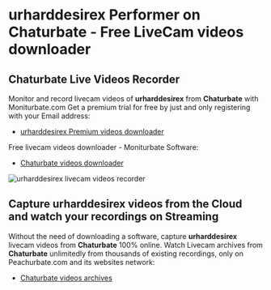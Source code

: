 # urharddesirex Performer on Chaturbate - Free LiveCam videos downloader

## Chaturbate Live Videos Recorder

Monitor and record livecam videos of **urharddesirex** from **Chaturbate** with Moniturbate.com
Get a premium trial for free by just and only registering with your Email address:
* [urharddesirex Premium videos downloader](https://moniturbate.com/request-demo-licence-key.html)

Free livecam videos downloader - Moniturbate Software:
* [Chaturbate videos downloader](https://moniturbate.com/moniturbate-download-software.html)

![urharddesirex livecam videos recorder](https://peachurnet.com/templates/moniturbate-software.png)


## Capture urharddesirex videos from the Cloud and watch your recordings on Streaming

Without the need of downloading a software, capture **urharddesirex** livecam videos from **Chaturbate** 100% online.
Watch Livecam archives from **Chaturbate** unlimitedly from thousands of existing recordings, only on Peachurbate.com and its websites network:
* [Chaturbate videos archives](https://peachurnet.com/)
